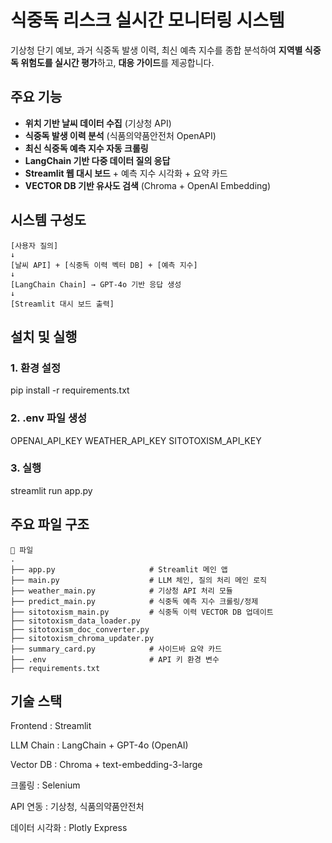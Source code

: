 # 식중독 리스크 실시간 모니터링 시스템

기상청 단기 예보, 과거 식중독 발생 이력, 최신 예측 지수를 종합 분석하여 **지역별 식중독 위험도를 실시간 평가**하고, **대응 가이드**를 제공합니다.

## 주요 기능

- **위치 기반 날씨 데이터 수집** (기상청 API)
- **식중독 발생 이력 분석** (식품의약품안전처 OpenAPI)
- **최신 식중독 예측 지수 자동 크롤링**
- **LangChain 기반 다중 데이터 질의 응답**
- **Streamlit 웹 대시 보드** + 예측 지수 시각화 + 요약 카드
- **VECTOR DB 기반 유사도 검색** (Chroma + OpenAI Embedding)

## 시스템 구성도

```plaintext
[사용자 질의]
↓
[날씨 API] + [식중독 이력 벡터 DB] + [예측 지수]
↓
[LangChain Chain] → GPT-4o 기반 응답 생성
↓
[Streamlit 대시 보드 출력]
```

## 설치 및 실행

### 1. 환경 설정

pip install -r requirements.txt

### 2. .env 파일 생성

OPENAI_API_KEY
WEATHER_API_KEY
SITOTOXISM_API_KEY

### 3. 실행

streamlit run app.py

## 주요 파일 구조

```plaintext
📁 파일
.
├── app.py                     # Streamlit 메인 앱
├── main.py                    # LLM 체인, 질의 처리 메인 로직
├── weather_main.py            # 기상청 API 처리 모듈
├── predict_main.py            # 식중독 예측 지수 크롤링/정제
├── sitotoxism_main.py         # 식중독 이력 VECTOR DB 업데이트
├── sitotoxism_data_loader.py
├── sitotoxism_doc_converter.py
├── sitotoxism_chroma_updater.py
├── summary_card.py            # 사이드바 요약 카드
├── .env                       # API 키 환경 변수
├── requirements.txt
```

## 기술 스택

Frontend : Streamlit

LLM Chain : LangChain + GPT-4o (OpenAI)

Vector DB : Chroma + text-embedding-3-large

크롤링 : Selenium

API 연동 : 기상청, 식품의약품안전처

데이터 시각화 : Plotly Express